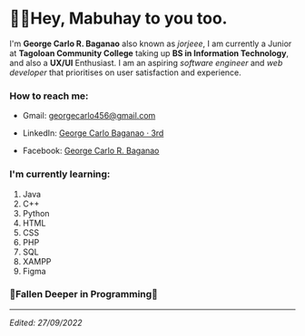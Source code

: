 # 🙋‍♂️Hey, Mabuhay to you too.

I'm **George Carlo R. Baganao** also known as *jorjeee*, I am currently a Junior at **Tagoloan Community College** taking up **BS in Information Technology**, and also a **UX/UI** Enthusiast. I am an aspiring *software engineer* and *web developer* that prioritises on user satisfaction and experience. 

### How to reach me: 
- Gmail: georgecarlo456@gmail.com

- LinkedIn: [George Carlo Baganao · 3rd](https://www.linkedin.com/in/george-carlo-baganao-3rd-444b5b1b4/)

- Facebook: [George Carlo R. Baganao](https://www.facebook.com/ArKNT7)

### I'm currently learning:
1. Java
2. C++
3. Python
4. HTML
5. CSS
6. PHP
7. SQL
8. XAMPP
9. Figma

### 💞Fallen Deeper in Programming💞
---

*Edited: 27/09/2022*

<!--
**jorjeee/jorjeee** is a ✨ _special_ ✨ repository because its `README.md` (this file) appears on your GitHub profile.

Here are some ideas to get you started:

- 🔭 I’m currently working on ...
- 🌱 I’m currently learning ...
- 👯 I’m looking to collaborate on ...
- 🤔 I’m looking for help with ...
- 💬 Ask me about ...
- 📫 How to reach me: ...
- 😄 Pronouns: ...
- ⚡ Fun fact: ...
-->
